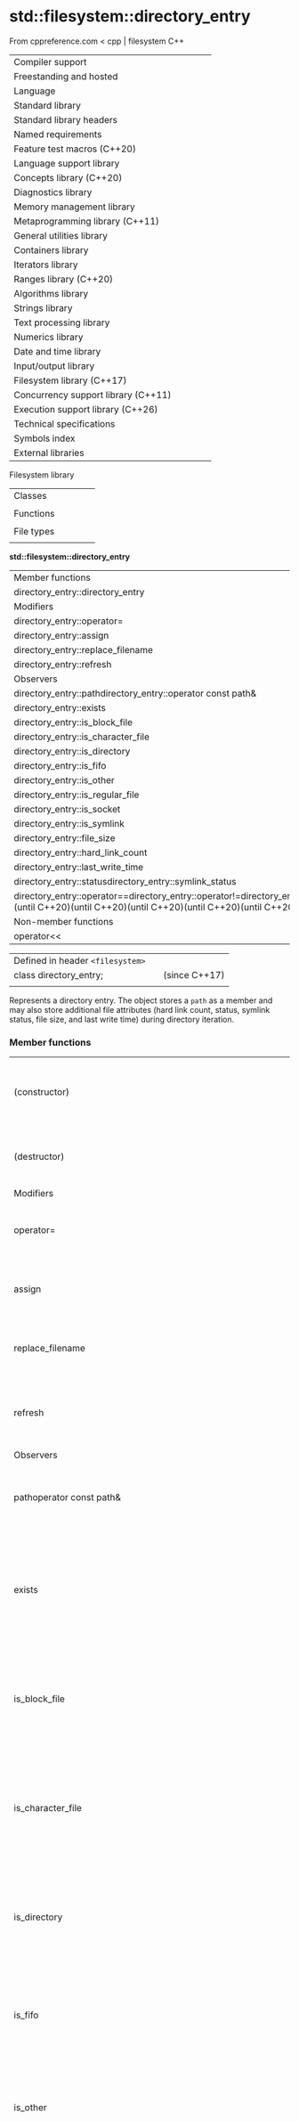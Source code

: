 # std::filesystem::directory_entry

From cppreference.com
< cpp‎ | filesystem
C++

|  |  |  |  |  |
| --- | --- | --- | --- | --- |
| Compiler support | | | | |
| Freestanding and hosted | | | | |
| Language | | | | |
| Standard library | | | | |
| Standard library headers | | | | |
| Named requirements | | | | |
| Feature test macros (C++20) | | | | |
| Language support library | | | | |
| Concepts library (C++20) | | | | |
| Diagnostics library | | | | |
| Memory management library | | | | |
| Metaprogramming library (C++11) | | | | |
| General utilities library | | | | |
| Containers library | | | | |
| Iterators library | | | | |
| Ranges library (C++20) | | | | |
| Algorithms library | | | | |
| Strings library | | | | |
| Text processing library | | | | |
| Numerics library | | | | |
| Date and time library | | | | |
| Input/output library | | | | |
| Filesystem library (C++17) | | | | |
| Concurrency support library (C++11) | | | | |
| Execution support library (C++26) | | | | |
| Technical specifications | | | | |
| Symbols index | | | | |
| External libraries | | | | |

Filesystem library

|  |  |  |  |  |
| --- | --- | --- | --- | --- |
| Classes | | | | |
| |  |  |  |  |  | | --- | --- | --- | --- | --- | | filesystem::path | | | | | | filesystem::filesystem_error | | | | | | ****filesystem::directory_entry**** | | | | | | filesystem::directory_iterator | | | | | | filesystem::recursive_directory_iterator | | | | | | filesystem::file_status | | | | | | filesystem::space_info | | | | | | |  |  |  |  |  | | --- | --- | --- | --- | --- | | filesystem::file_type | | | | | | filesystem::file_time_type | | | | | | filesystem::perms | | | | | | filesystem::perm_options | | | | | | filesystem::copy_options | | | | | | filesystem::directory_options | | | | | |
| Functions | | | | |
| |  |  |  |  |  | | --- | --- | --- | --- | --- | | filesystem::absolute | | | | | | filesystem::canonicalfilesystem::weakly_canonical | | | | | | filesystem::relativefilesystem::proximate | | | | | | filesystem::copy | | | | | | filesystem::copy_file | | | | | | filesystem::copy_symlink | | | | | | filesystem::create_directory filesystem::create_directories | | | | | | filesystem::create_hard_link | | | | | | filesystem::create_symlink filesystem::create_directory_symlink | | | | | | filesystem::current_path | | | | | | filesystem::temp_directory_path | | | | | | |  |  |  |  |  | | --- | --- | --- | --- | --- | | filesystem::exists | | | | | | filesystem::equivalent | | | | | | filesystem::file_size | | | | | | filesystem::hard_link_count | | | | | | filesystem::last_write_time | | | | | | filesystem::permissions | | | | | | filesystem::read_symlink | | | | | | filesystem::remove filesystem::remove_all | | | | | | filesystem::rename | | | | | | filesystem::resize_file | | | | | | filesystem::space | | | | | | filesystem::status filesystem::symlink_status | | | | | |
| File types | | | | |
| |  |  |  |  |  | | --- | --- | --- | --- | --- | | filesystem::is_block_file | | | | | | filesystem::is_character_file | | | | | | filesystem::is_directory | | | | | | filesystem::is_empty | | | | | | filesystem::status_known | | | | | | |  |  |  |  |  | | --- | --- | --- | --- | --- | | filesystem::is_fifo | | | | | | filesystem::is_other | | | | | | filesystem::is_regular_file | | | | | | filesystem::is_socket | | | | | | filesystem::is_symlink | | | | | |

****std::filesystem::directory_entry****

|  |  |  |  |  |
| --- | --- | --- | --- | --- |
| Member functions | | | | |
| directory_entry::directory_entry | | | | |
| Modifiers | | | | |
| directory_entry::operator= | | | | |
| directory_entry::assign | | | | |
| directory_entry::replace_filename | | | | |
| directory_entry::refresh | | | | |
| Observers | | | | |
| directory_entry::pathdirectory_entry::operator const path& | | | | |
| directory_entry::exists | | | | |
| directory_entry::is_block_file | | | | |
| directory_entry::is_character_file | | | | |
| directory_entry::is_directory | | | | |
| directory_entry::is_fifo | | | | |
| directory_entry::is_other | | | | |
| directory_entry::is_regular_file | | | | |
| directory_entry::is_socket | | | | |
| directory_entry::is_symlink | | | | |
| directory_entry::file_size | | | | |
| directory_entry::hard_link_count | | | | |
| directory_entry::last_write_time | | | | |
| directory_entry::statusdirectory_entry::symlink_status | | | | |
| directory_entry::operator==directory_entry::operator!=directory_entry::operator<directory_entry::operator>directory_entry::operator<=directory_entry::operator>=directory_entry::operator<=>(until C++20)(until C++20)(until C++20)(until C++20)(until C++20)(C++20) | | | | |
| Non-member functions | | | | |
| operator<< | | | | |

|  |  |  |
| --- | --- | --- |
| Defined in header `<filesystem>` |  |  |
| class directory_entry; |  | (since C++17) |
|  |  |  |

Represents a directory entry. The object stores a `path` as a member and may also store additional file attributes (hard link count, status, symlink status, file size, and last write time) during directory iteration.

### Member functions

|  |  |
| --- | --- |
| (constructor) | constructs a directory entry   (public member function) |
| (destructor) | default destructor   (public member function) |
| Modifiers | |
| operator= | assigns contents   (public member function) |
| assign | assigns contents   (public member function) |
| replace_filename | sets the filename   (public member function) |
| refresh | updates the cached file attributes   (public member function) |
| Observers | |
| pathoperator const path& | returns the path the entry refers to   (public member function) |
| exists | checks whether directory entry refers to existing file system object   (public member function) |
| is_block_file | checks whether the directory entry refers to block device   (public member function) |
| is_character_file | checks whether the directory entry refers to a character device   (public member function) |
| is_directory | checks whether the directory entry refers to a directory   (public member function) |
| is_fifo | checks whether the directory entry refers to a named pipe   (public member function) |
| is_other | checks whether the directory entry refers to an **other** file   (public member function) |
| is_regular_file | checks whether the directory entry refers to a regular file   (public member function) |
| is_socket | checks whether the directory entry refers to a named IPC socket   (public member function) |
| is_symlink | checks whether the directory entry refers to a symbolic link   (public member function) |
| file_size | returns the size of the file to which the directory entry refers   (public member function) |
| hard_link_count | returns the number of hard links referring to the file to which the directory entry refers   (public member function) |
| last_write_time | gets the time of the last data modification of the file to which the directory entry refers   (public member function) |
| statussymlink_status | status of the file designated by this directory entry; status of the file/symlink designated by this directory entry   (public member function) |
| operator==operator!=operator<operator<=operator>operator>=operator<=>(removed in C++20)(removed in C++20)(removed in C++20)(removed in C++20)(removed in C++20)(C++20) | compares two directory entries   (public member function) |

### Non-member functions

|  |  |
| --- | --- |
| operator<< | performs stream output on a directory entry   (function) |

### Defect reports

The following behavior-changing defect reports were applied retroactively to previously published C++ standards.

| DR | Applied to | Behavior as published | Correct behavior |
| --- | --- | --- | --- |
| LWG 3171 | C++17 | `directory_entry` couldn't be inserted by `operator<<` because of LWG2989 | output enabled again |

Retrieved from "<https://en.cppreference.com/mwiki/index.php?title=cpp/filesystem/directory_entry&oldid=164723>"

##### Navigation

- Online version
- Offline version retrieved 2025-02-09 16:39.

- This page was last modified on 3 December 2023, at 12:45.